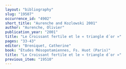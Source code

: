 ```yaml
---
layout: "bibliography"
slug: "19507"
occurrence_id: "4902"
short_title: "Aurenche and Kozlowski 2001"
author: "Aurenche, Olivier"
publication_year: "2001"
title: "Le Croissant fertile et le « triangle d´or »"
pages: "33-43"
editor: "Breniquet, Catherine"
book: "Études Mésopotamiennes, Fs. Huot (Paris)"
title: "Le Croissant fertile et le « triangle d´or »"
previous_item: "19510"
---
```

